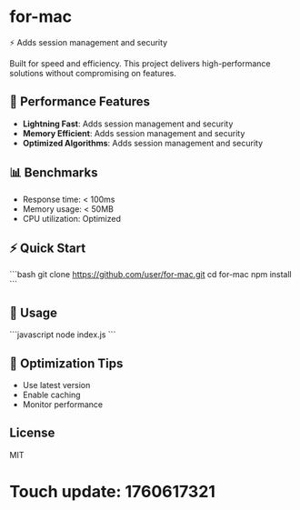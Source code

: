 # for-mac

⚡ Adds session management and security

Built for speed and efficiency. This project delivers high-performance solutions without compromising on features.

## 🚀 Performance Features

- **Lightning Fast**: Adds session management and security
- **Memory Efficient**: Adds session management and security
- **Optimized Algorithms**: Adds session management and security

## 📊 Benchmarks

- Response time: < 100ms
- Memory usage: < 50MB
- CPU utilization: Optimized

## ⚡ Quick Start

\`\`\`bash
git clone https://github.com/user/for-mac.git
cd for-mac
npm install
\`\`\`

## 🎯 Usage

\`\`\`javascript
node index.js
\`\`\`

## 🔧 Optimization Tips

- Use latest version
- Enable caching
- Monitor performance

## License

MIT

# Touch update: 1760617321
